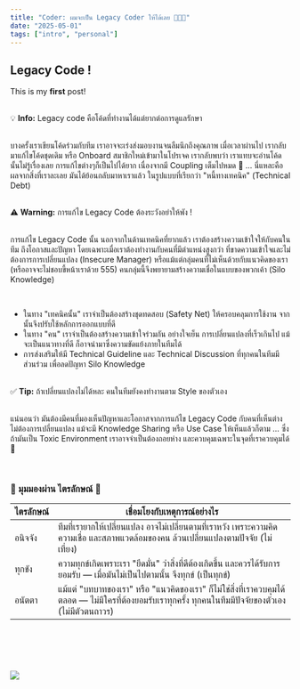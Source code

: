 ```yaml
---
title: "Coder: ผมจะเป็น Legacy Coder ให้ได้เลย 🧑🏻‍💻"
date: "2025-05-01"
tags: ["intro", "personal"]
---
```


## Legacy Code !

This is my **first** post!

<br>

<div class="callout callout-info">
💡 <strong>Info:</strong> Legacy code คือโค้ดที่ทำงานได้แต่ยากต่อการดูแลรักษา
</div>

<br>

บางครั้งเราเขียนโค้ดร่วมกับทีม เราอาจจะเร่งส่งมอบงานจนลืมนึกถึงคุณภาพ เมื่อเวลาผ่านไป เรากลับมาแก้ไขโค้ดชุดเดิม หรือ Onboard สมาชิกใหม่เข้ามาในโปรเจค เรากลับพบว่า เราแทบจะอ่านโค้ดนั้นไม่รู้เรื่องเลย การแก้ไขต่างๆก็เป็นไปได้ยาก เนื่องจากมี Coupling เต็มไปหมด 🤮 ... นี่แหละคือผลจากสิ่งที่เราละเลย มันได้ย้อนกลับมาหาเราแล้ว ในรูปแบบที่เรียกว่า "หนี้ทางเทคนิค" (Technical Debt)

<br>

<div class="callout callout-warning">
⚠️ <strong>Warning:</strong> การแก้ไข Legacy Code ต้องระวังอย่าให้พัง !
</div>

<br>

การแก้ไข Legacy Code นั้น นอกจากในด้านเทคนิคที่ยากแล้ว เราต้องสร้างความเข้าใจให้กับคนในทีม ถึงโอกาสและปัญหา โดยเฉพาะเมื่อเราต้องทำงานกับคนที่มีตำแหน่งสูงกว่า ที่ขาดความเข้าใจและไม่ต้องการการเปลี่ยนแปลง (Insecure Manager) หรือแม้แต่กลุ่มคนที่ไม่เห็นด้วยกับแนวคิดของเรา (หรืออาจจะไม่ชอบขี้หน้าเราด้วย 555) คนกลุ่มนี้จึงพยายามสร้างความเชื่อในแบบของพวกเค้า (Silo Knowledge) 

<br>

- ในทาง "เทคนิคนั้น" เราจำเป็นต้องสร้างชุดทดสอบ (Safety Net) ให้ครอบคลุมการใช้งาน จากนั้นจึงปรับใช้หลักการออกแบบที่ดี
- ในทาง "คน" เราจำเป็นต้องสร้างความเข้าใจร่วมกัน อย่างใจเย็น การเปลี่ยนแปลงที่เร็วเกินไป แม้จะเป็นแนวทางที่ดี ก็อาจนำมาซึ่งความขัดแย้งภายในทีมได้
- การส่งเสริมให้มี Technical Guideline และ Technical Discussion ที่ทุกคนในทีมมีส่วนร่วม เพื่อลดปัญหา Silo Knowledge 

<br>

<div class="callout callout-success">
✅ <strong>Tip:</strong> ถ้าเปลี่ยนแปลงไม่ได้หละ คนในทีมยังคงทำงานตาม Style ของตัวเอง
</div>

<br>

แน่นอนว่า มันต้องมีคนที่มองเห็นปัญหาและโอกาสจากการแก้ไข Legacy Code กับคนที่เห็นต่าง ไม่ต้องการเปลี่ยนแปลง แม้จะมี Knowledge Sharing หรือ Use Case ให้เห็นแล้วก็ตาม ... ซึ่งถ้ามันเป็น Toxic Environment เราอาจจำเป็นต้องถอยห่าง และควบคุมเฉพาะในจุดที่เราควบคุมได้ 🙌

<br>

### 🌸 มุมมองผ่าน ไตรลักษณ์ 🌸

<table class="w-full border border-gray-300 rounded-lg overflow-hidden mb-8">
  <thead class="bg-gray-100">
    <tr>
      <th class="border-b p-2 text-left">ไตรลักษณ์</th>
      <th class="border-b p-2 text-left">เชื่อมโยงกับเหตุการณ์อย่างไร</th>
    </tr>
  </thead>
  <tbody>
    <tr class="hover:bg-gray-50">
      <td class="border-b p-2 font-bold">อนิจจัง</td>
      <td class="border-b p-2">
        ทีมที่เรายากให้เปลี่ยนแปลง อาจไม่เปลี่ยนตามที่เราหวัง เพราะความคิด ความเชื่อ และสภาพแวดล้อมของคน ล้วนเปลี่ยนแปลงตามปัจจัย (ไม่เที่ยง)
      </td>
    </tr>
    <tr class="hover:bg-gray-50">
      <td class="border-b p-2 font-bold">ทุกขัง</td>
      <td class="border-b p-2">
        ความทุกข์เกิดเพราะเรา "ยึดมั่น" ว่าสิ่งที่ดีต้องเกิดขึ้น และควรได้รับการยอมรับ — เมื่อมันไม่เป็นไปตามนั้น จึงทุกข์ (เป็นทุกข์)
      </td>
    </tr>
    <tr class="hover:bg-gray-50">
      <td class="p-2 font-bold">อนัตตา</td>
      <td class="p-2">
        แม้แต่ "บทบาทของเรา" หรือ "แนวคิดของเรา" ก็ไม่ใช่สิ่งที่เราควบคุมได้ตลอด — ไม่มีใครที่ต้องยอมรับเราทุกครั้ง ทุกคนในทีมมีปัจจัยของตัวเอง (ไม่มีตัวตนถาวร)
      </td>
    </tr>
  </tbody>
</table>

# &nbsp;
![](https://miro.medium.com/v2/resize:fit:500/1*w0Sa-2tK_TLB0EacGNEW_Q.jpeg)
# &nbsp;